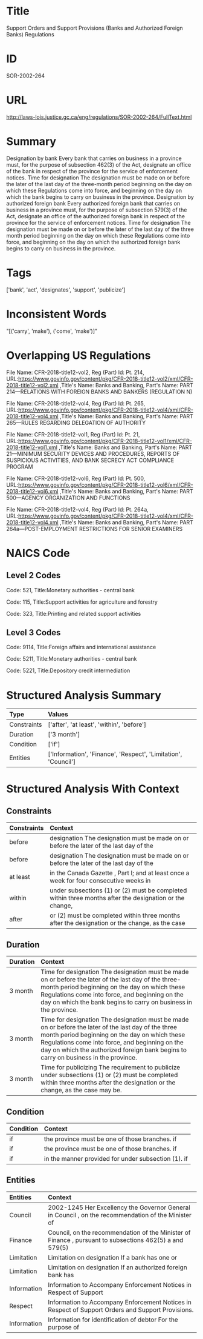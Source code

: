 # Title
Support Orders and Support Provisions (Banks and Authorized Foreign Banks) Regulations


# ID
SOR-2002-264

# URL
http://laws-lois.justice.gc.ca/eng/regulations/SOR-2002-264/FullText.html


# Summary
Designation by bank Every bank that carries on business in a province must, for the purpose of subsection 462(3) of the Act, designate an office of the bank in respect of the province for the service of enforcement notices.
Time for designation The designation must be made on or before the later of the last day of the three-month period beginning on the day on which these Regulations come into force, and beginning on the day on which the bank begins to carry on business in the province.
Designation by authorized foreign bank Every authorized foreign bank that carries on business in a province must, for the purpose of subsection 579(3) of the Act, designate an office of the authorized foreign bank in respect of the province for the service of enforcement notices.
Time for designation The designation must be made on or before the later of the last day of the three month period beginning on the day on which these Regulations come into force, and beginning on the day on which the authorized foreign bank begins to carry on business in the province.


# Tags
['bank', 'act', 'designates', 'support', 'publicize']


# Inconsistent Words
"[('carry', 'make'), ('come', 'make')]"


# Overlapping US Regulations
File Name: CFR-2018-title12-vol2, Reg (Part) Id: Pt. 214, URL:https://www.govinfo.gov/content/pkg/CFR-2018-title12-vol2/xml/CFR-2018-title12-vol2.xml
,Title's Name: Banks and Banking, Part's Name: PART 214—RELATIONS WITH FOREIGN BANKS AND BANKERS (REGULATION N)

File Name: CFR-2018-title12-vol4, Reg (Part) Id: Pt. 265, URL:https://www.govinfo.gov/content/pkg/CFR-2018-title12-vol4/xml/CFR-2018-title12-vol4.xml
,Title's Name: Banks and Banking, Part's Name: PART 265—RULES REGARDING DELEGATION OF AUTHORITY

File Name: CFR-2018-title12-vol1, Reg (Part) Id: Pt. 21, URL:https://www.govinfo.gov/content/pkg/CFR-2018-title12-vol1/xml/CFR-2018-title12-vol1.xml
,Title's Name: Banks and Banking, Part's Name: PART 21—MINIMUM SECURITY DEVICES AND PROCEDURES, REPORTS OF SUSPICIOUS ACTIVITIES, AND BANK SECRECY ACT COMPLIANCE PROGRAM

File Name: CFR-2018-title12-vol6, Reg (Part) Id: Pt. 500, URL:https://www.govinfo.gov/content/pkg/CFR-2018-title12-vol6/xml/CFR-2018-title12-vol6.xml
,Title's Name: Banks and Banking, Part's Name: PART 500—AGENCY ORGANIZATION AND FUNCTIONS

File Name: CFR-2018-title12-vol4, Reg (Part) Id: Pt. 264a, URL:https://www.govinfo.gov/content/pkg/CFR-2018-title12-vol4/xml/CFR-2018-title12-vol4.xml
,Title's Name: Banks and Banking, Part's Name: PART 264a—POST-EMPLOYMENT RESTRICTIONS FOR SENIOR EXAMINERS




# NAICS Code
## Level 2 Codes
Code: 521, Title:Monetary authorities - central bank

Code: 115, Title:Support activities for agriculture and forestry

Code: 323, Title:Printing and related support activities




## Level 3 Codes
Code: 9114, Title:Foreign affairs and international assistance

Code: 5211, Title:Monetary authorities - central bank

Code: 5221, Title:Depository credit intermediation







# Structured Analysis Summary
| Type        | Values                                                         |
|:------------|:---------------------------------------------------------------|
| Constraints | ['after', 'at least', 'within', 'before']                      |
| Duration    | ['3 month']                                                    |
| Condition   | ['if']                                                         |
| Entities    | ['Information', 'Finance', 'Respect', 'Limitation', 'Council'] |


# Structured Analysis With Context
 


## Constraints
| Constraints   | Context                                                                                                 |
|:--------------|:--------------------------------------------------------------------------------------------------------|
| before        | designation The designation must be made on or before the later of the last day of the                  |
| before        | designation The designation must be made on or before the later of the last day of the                  |
| at least      | in the Canada Gazette , Part I; and at least once a week for four consecutive weeks in                  |
| within        | under subsections (1) or (2) must be completed within three months after the designation or the change, |
| after         | or (2) must be completed within three months after the designation or the change, as the case           |


## Duration
| Duration   | Context                                                                                                                                                                                                                                                                                        |
|:-----------|:-----------------------------------------------------------------------------------------------------------------------------------------------------------------------------------------------------------------------------------------------------------------------------------------------|
| 3 month    | Time for designation The designation must be made on or before the later of the last day of the three-month period beginning on the day on which these Regulations come into force, and beginning on the day on which the bank begins to carry on business in the province.                    |
| 3 month    | Time for designation The designation must be made on or before the later of the last day of the three month period beginning on the day on which these Regulations come into force, and beginning on the day on which the authorized foreign bank begins to carry on business in the province. |
| 3 month    | Time for publicizing The requirement to publicize under subsections (1) or (2) must be completed within three months after the designation or the change, as the case may be.                                                                                                                  |


## Condition
| Condition   | Context                                             |
|:------------|:----------------------------------------------------|
| if          | the province must be one of those branches. if      |
| if          | the province must be one of those branches. if      |
| if          | in the manner provided for under subsection (1). if |


## Entities
| Entities    | Context                                                                                                 |
|:------------|:--------------------------------------------------------------------------------------------------------|
| Council     | 2002-1245 Her Excellency the Governor General in  Council , on the recommendation of the Minister of    |
| Finance     | Council, on the recommendation of the Minister of Finance , pursuant to subsections 462(5) a and 579(5) |
| Limitation  | Limitation on designation If a bank has one or                                                          |
| Limitation  | Limitation on designation If an authorized foreign bank has                                             |
| Information | Information to Accompany Enforcement Notices in Respect of Support                                      |
| Respect     | Information to Accompany Enforcement Notices in  Respect  of Support Orders and Support Provisions.     |
| Information | Information for identification of debtor For the purpose of                                             |


